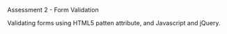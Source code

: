 Assessment 2 - Form Validation

Validating forms using HTML5 patten attribute, and Javascript and jQuery.

